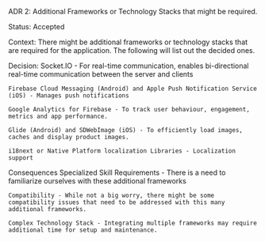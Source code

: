 ADR 2:
    Additional Frameworks or Technology Stacks that might be required.

Status:
    Accepted

Context:
    There might be additional frameworks or technology stacks that are required for the application. The following will list out the decided ones.

Decision:
    Socket.IO - For real-time communication, enables bi-directional real-time communication between the server and clients

    Firebase Cloud Messaging (Android) and Apple Push Notification Service (iOS) - Manages push notifications

    Google Analytics for Firebase - To track user behaviour, engagement, metrics and app performance.

    Glide (Android) and SDWebImage (iOS) - To efficiently load images, caches and display product images.

    i18next or Native Platform localization Libraries - Localization support

Consequences
    Specialized Skill Requirements - There is a need to familiarize ourselves with these additional frameworks

    Compatibility - While not a big worry, there might be some compatibility issues that need to be addressed with this many additional frameworks.

    Complex Technology Stack - Integrating multiple frameworks may require additional time for setup and maintenance.